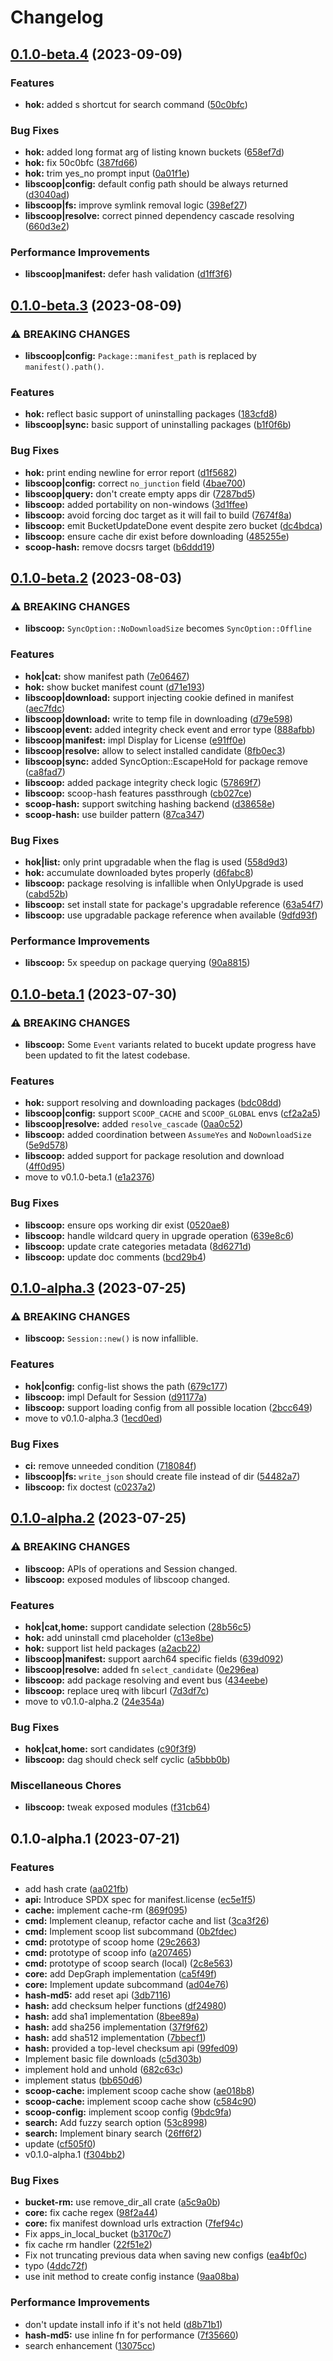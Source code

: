 # Changelog

## [0.1.0-beta.4](https://github.com/chawyehsu/hok/compare/v0.1.0-beta.3...v0.1.0-beta.4) (2023-09-09)


### Features

* **hok:** added s shortcut for search command ([50c0bfc](https://github.com/chawyehsu/hok/commit/50c0bfcd6dd928dc105a4ec7afefb1d4e0aa97c7))


### Bug Fixes

* **hok:** added long format arg of listing known buckets ([658ef7d](https://github.com/chawyehsu/hok/commit/658ef7d9e799301bbd5807a195dd2f263933d5c1))
* **hok:** fix 50c0bfc ([387fd66](https://github.com/chawyehsu/hok/commit/387fd66637d7e53d167a18be8a0fc9daf121475e))
* **hok:** trim yes_no prompt input ([0a01f1e](https://github.com/chawyehsu/hok/commit/0a01f1e1ee65e50f9cc5e081d8daa734ea7770e4))
* **libscoop|config:** default config path should be always returned ([d3040ad](https://github.com/chawyehsu/hok/commit/d3040adf732839bb0070f6585be5428ad0d25e73))
* **libscoop|fs:** improve symlink removal logic ([398ef27](https://github.com/chawyehsu/hok/commit/398ef27fc280ded401e0e5fb5a9123d5a165b2af))
* **libscoop|resolve:** correct pinned dependency cascade resolving ([660d3e2](https://github.com/chawyehsu/hok/commit/660d3e2da5bbe5218c45c8706282bfdbc2bfe760))


### Performance Improvements

* **libscoop|manifest:** defer hash validation ([d1ff3f6](https://github.com/chawyehsu/hok/commit/d1ff3f61a46b930771b0d4809fcf77ada2ac04c3))

## [0.1.0-beta.3](https://github.com/chawyehsu/hok/compare/v0.1.0-beta.2...v0.1.0-beta.3) (2023-08-09)


### ⚠ BREAKING CHANGES

* **libscoop|config:** `Package::manifest_path` is replaced by `manifest().path()`.

### Features

* **hok:** reflect basic support of uninstalling packages ([183cfd8](https://github.com/chawyehsu/hok/commit/183cfd8b54e8e96ce2e575240f3b7edb3183f005))
* **libscoop|sync:** basic support of uninstalling packages ([b1f0f6b](https://github.com/chawyehsu/hok/commit/b1f0f6bd3c7ee61b846d60a70889c4033730b10a))


### Bug Fixes

* **hok:** print ending newline for error report ([d1f5682](https://github.com/chawyehsu/hok/commit/d1f56822a1db93cf566265b3ec44082794896422))
* **libscoop|config:** correct `no_junction` field ([4bae700](https://github.com/chawyehsu/hok/commit/4bae700efa06b4d07506370e2eaace04ef747d3d))
* **libscoop|query:** don't create empty apps dir ([7287bd5](https://github.com/chawyehsu/hok/commit/7287bd5672f6eb88ebb52acb928bfbcc6e87877a))
* **libscoop:** added portability on non-windows ([3d1ffee](https://github.com/chawyehsu/hok/commit/3d1ffeeb39074a8c31cbb97891c082fd2a31a7fc))
* **libscoop:** avoid forcing doc target as it will fail to build ([7674f8a](https://github.com/chawyehsu/hok/commit/7674f8aef2f1cdf952c96aed6f16dbb08f65f335))
* **libscoop:** emit BucketUpdateDone event despite zero bucket ([dc4bdca](https://github.com/chawyehsu/hok/commit/dc4bdca39bec812073ca68f332d568e391736ef8))
* **libscoop:** ensure cache dir exist before downloading ([485255e](https://github.com/chawyehsu/hok/commit/485255e926df58efd6e03881d430c8496c9a4adb))
* **scoop-hash:** remove docsrs target ([b6ddd19](https://github.com/chawyehsu/hok/commit/b6ddd19f7c1f70754c70c3b1c6ca87c43e0e0754))

## [0.1.0-beta.2](https://github.com/chawyehsu/hok/compare/v0.1.0-beta.1...v0.1.0-beta.2) (2023-08-03)


### ⚠ BREAKING CHANGES

* **libscoop:** `SyncOption::NoDownloadSize` becomes `SyncOption::Offline`

### Features

* **hok|cat:** show manifest path ([7e06467](https://github.com/chawyehsu/hok/commit/7e064672ebd6aa2009f1db49ea6a0f8704139be3))
* **hok:** show bucket manifest count ([d71e193](https://github.com/chawyehsu/hok/commit/d71e193be2cc20598e53b08947635f67a1409399))
* **libscoop|download:** support injecting cookie defined in manifest ([aec7fdc](https://github.com/chawyehsu/hok/commit/aec7fdc851aee1673170182f7d382a069d514649))
* **libscoop|download:** write to temp file in downloading ([d79e598](https://github.com/chawyehsu/hok/commit/d79e5989aa01b1d49cc02003692e2f4b46991ca0))
* **libscoop|event:** added integrity check event and error type ([888afbb](https://github.com/chawyehsu/hok/commit/888afbba203b80dfd4accf57fbc99dc1b348d3e3))
* **libscoop|manifest:** impl Display for License ([e91ff0e](https://github.com/chawyehsu/hok/commit/e91ff0ec48a295a91d771e7256e542e9cab74846))
* **libscoop|resolve:** allow to select installed candidate ([8fb0ec3](https://github.com/chawyehsu/hok/commit/8fb0ec39509128498be1bcbeb3fcddb5edb16838))
* **libscoop|sync:** added SyncOption::EscapeHold for package remove ([ca8fad7](https://github.com/chawyehsu/hok/commit/ca8fad7ffbd1dd1cb0a6d1e03f924e63c5db3364))
* **libscoop:** added package integrity check logic ([57869f7](https://github.com/chawyehsu/hok/commit/57869f763e5a1a9c3668b3028d46787e5ce0e04d))
* **libscoop:** scoop-hash features passthrough ([cb027ce](https://github.com/chawyehsu/hok/commit/cb027cedd98de15aa17602234b824b240c2fcc2c))
* **scoop-hash:** support switching hashing backend ([d38658e](https://github.com/chawyehsu/hok/commit/d38658ef8785df92189b29df7094dadfc609e14c))
* **scoop-hash:** use builder pattern ([87ca347](https://github.com/chawyehsu/hok/commit/87ca3475bd4d5cb947c4ee2702807f944d92c729))


### Bug Fixes

* **hok|list:** only print upgradable when the flag is used ([558d9d3](https://github.com/chawyehsu/hok/commit/558d9d39603d85657986da43f8c98372ac938e30))
* **hok:** accumulate downloaded bytes properly ([d6fabc8](https://github.com/chawyehsu/hok/commit/d6fabc89aa0bfa1428328bddc248c11fe2e9d8e9))
* **libscoop:** package resolving is infallible when OnlyUpgrade is used ([cabd52b](https://github.com/chawyehsu/hok/commit/cabd52bdb1659bb835ad60d9074b8bbdaf345ad0))
* **libscoop:** set install state for package's upgradable reference ([63a54f7](https://github.com/chawyehsu/hok/commit/63a54f7a36ac1cdcb612437d05c752a97ed9a9e3))
* **libscoop:** use upgradable package reference when available ([9dfd93f](https://github.com/chawyehsu/hok/commit/9dfd93fcf58980a113bec1eb781f414c30489de9))


### Performance Improvements

* **libscoop:** 5x speedup on package querying ([90a8815](https://github.com/chawyehsu/hok/commit/90a881550df4c3196cd185ab34e4621f854a41b7))

## [0.1.0-beta.1](https://github.com/chawyehsu/hok/compare/v0.1.0-alpha.3...v0.1.0-beta.1) (2023-07-30)


### ⚠ BREAKING CHANGES

* **libscoop:** Some `Event` variants related to bucekt update progress have been updated to fit the latest codebase.

### Features

* **hok:** support resolving and downloading packages ([bdc08dd](https://github.com/chawyehsu/hok/commit/bdc08dd63898f7af22fa538f20b3fb068e87c26f))
* **libscoop|config:** support `SCOOP_CACHE` and `SCOOP_GLOBAL` envs ([cf2a2a5](https://github.com/chawyehsu/hok/commit/cf2a2a5503c93e5d57b5ac72aec490e2d53b2a7d))
* **libscoop|resolve:** added `resolve_cascade` ([0aa0c52](https://github.com/chawyehsu/hok/commit/0aa0c52802ea2238a31352e9ae0b19c730b7510e))
* **libscoop:** added coordination between `AssumeYes` and `NoDownloadSize` ([5e9d578](https://github.com/chawyehsu/hok/commit/5e9d5784f62fd0eb64009aa23d6d76847c164f46))
* **libscoop:** added support for package resolution and download ([4ff0d95](https://github.com/chawyehsu/hok/commit/4ff0d9573794c003c440477656e808bd527377a2))
* move to v0.1.0-beta.1 ([e1a2376](https://github.com/chawyehsu/hok/commit/e1a2376e58eb91889d7b102aaa6c415cf7b49ef1))


### Bug Fixes

* **libscoop:** ensure ops working dir exist ([0520ae8](https://github.com/chawyehsu/hok/commit/0520ae8fc6e7e560e343a4dffa4c7b514adf92c3))
* **libscoop:** handle wildcard query in upgrade operation ([639e8c6](https://github.com/chawyehsu/hok/commit/639e8c6680f53c34fbd989fdb60a0ea5e9b92c14))
* **libscoop:** update crate categories metadata ([8d6271d](https://github.com/chawyehsu/hok/commit/8d6271d208c40faf2de32787fe9c5ccf32e303f6))
* **libscoop:** update doc comments ([bcd29b4](https://github.com/chawyehsu/hok/commit/bcd29b4b172f7adf5511de457f13ce74ac676370))

## [0.1.0-alpha.3](https://github.com/chawyehsu/hok/compare/v0.1.0-alpha.2...v0.1.0-alpha.3) (2023-07-25)


### ⚠ BREAKING CHANGES

* **libscoop:** `Session::new()` is now infallible.

### Features

* **hok|config:** config-list shows the path ([679c177](https://github.com/chawyehsu/hok/commit/679c1771c036982941bce62e6db55e9098b4e739))
* **libscoop:** impl Default for Session ([d91177a](https://github.com/chawyehsu/hok/commit/d91177a269698b8fbd7b530f0100da82d4ce8879))
* **libscoop:** support loading config from all possible location ([2bcc649](https://github.com/chawyehsu/hok/commit/2bcc649808e8238bef5795c73eab41c182cac61b))
* move to v0.1.0-alpha.3 ([1ecd0ed](https://github.com/chawyehsu/hok/commit/1ecd0edf100ea4a3676494b40b5c72c787ad5501))


### Bug Fixes

* **ci:** remove unneeded condition ([718084f](https://github.com/chawyehsu/hok/commit/718084f80c615513c69a838205e58edd2a553d44))
* **libscoop|fs:** `write_json` should create file instead of dir ([54482a7](https://github.com/chawyehsu/hok/commit/54482a7c8c1733e8d0c01bac5e85fc5da7f4fd3e))
* **libscoop:** fix doctest ([c0237a2](https://github.com/chawyehsu/hok/commit/c0237a2e73d976c4f959bb0928da4cbd0ff3376e))

## [0.1.0-alpha.2](https://github.com/chawyehsu/hok/compare/v0.1.0-alpha.1...v0.1.0-alpha.2) (2023-07-25)


### ⚠ BREAKING CHANGES

* **libscoop:** APIs of operations and Session changed.
* **libscoop:** exposed modules of libscoop changed.

### Features

* **hok|cat,home:** support candidate selection ([28b56c5](https://github.com/chawyehsu/hok/commit/28b56c5ade13e1edceb04fa7c0fc7554dcc0c6a9))
* **hok:** add uninstall cmd placeholder ([c13e8be](https://github.com/chawyehsu/hok/commit/c13e8be627ab0bfb91aedfebc10ee89dc2ee8675))
* **hok:** support list held packages ([a2acb22](https://github.com/chawyehsu/hok/commit/a2acb2210bf0586f6d839d61773b1dac7d2f96f1))
* **libscoop|manifest:** support aarch64 specific fields ([639d092](https://github.com/chawyehsu/hok/commit/639d092e22dc32decc98950532614da75489dbe6))
* **libscoop|resolve:** added fn `select_candidate` ([0e296ea](https://github.com/chawyehsu/hok/commit/0e296ea5b0cb2ab884c74ccea42df86ca05840e0))
* **libscoop:** add package resolving and event bus ([434eebe](https://github.com/chawyehsu/hok/commit/434eebe3d464edb48a1d034d4e746810ba41d274))
* **libscoop:** replace ureq with libcurl ([7d3df7c](https://github.com/chawyehsu/hok/commit/7d3df7c3e954187318d46958f07d6e4b4ce9fe31))
* move to v0.1.0-alpha.2 ([24e354a](https://github.com/chawyehsu/hok/commit/24e354a7514d74878c550e25457d323e6251ee4b))


### Bug Fixes

* **hok|cat,home:** sort candidates ([c90f3f9](https://github.com/chawyehsu/hok/commit/c90f3f94367dae75cabd2dd0a562f38c924f6dbd))
* **libscoop:** dag should check self cyclic ([a5bbb0b](https://github.com/chawyehsu/hok/commit/a5bbb0bb5f57ef6d8d326e6eca9bb828f6ff6ec9))


### Miscellaneous Chores

* **libscoop:** tweak exposed modules ([f31cb64](https://github.com/chawyehsu/hok/commit/f31cb64d3794edf01b55757bb3ecdc19d4878932))

## 0.1.0-alpha.1 (2023-07-21)


### Features

* add hash crate ([aa021fb](https://github.com/chawyehsu/hok/commit/aa021fb7fa6eaa3167f803608982307ebbafe9f7))
* **api:** Introduce SPDX spec for manifest.license ([ec5e1f5](https://github.com/chawyehsu/hok/commit/ec5e1f5c6286100724f346ab55ab7fc11d02d5fe))
* **cache:** implement cache-rm ([869f095](https://github.com/chawyehsu/hok/commit/869f0956a0ccb6a8dc06d40d95bde9f79b09e504))
* **cmd:** Implement cleanup, refactor cache and list ([3ca3f26](https://github.com/chawyehsu/hok/commit/3ca3f2610ec5bf0164bfde1d4f91484423cc78c4))
* **cmd:** Implement scoop list subcommand ([0b2fdec](https://github.com/chawyehsu/hok/commit/0b2fdec835835b68b500a19d450f39e82c08a4b6))
* **cmd:** prototype of scoop home ([29c2663](https://github.com/chawyehsu/hok/commit/29c2663768e7bed616e104c6a5339b55bcdf7536))
* **cmd:** prototype of scoop info ([a207465](https://github.com/chawyehsu/hok/commit/a207465b73a704ef31014ccd408c323c45cbbdb5))
* **cmd:** prototype of scoop search (local) ([2c8e563](https://github.com/chawyehsu/hok/commit/2c8e563748539b63e6c95b9c09dbe9b1b1995199))
* **core:** add DepGraph implementation ([ca5f49f](https://github.com/chawyehsu/hok/commit/ca5f49fcd23437a5d257fd83fd23cf1c512cdb27))
* **core:** Implement update subcommand ([ad04e76](https://github.com/chawyehsu/hok/commit/ad04e76762de55954d070be3a3a352b29a78981e))
* **hash-md5:** add reset api ([3db7116](https://github.com/chawyehsu/hok/commit/3db7116412729ff2ca84de93ecd1a1850e17100e))
* **hash:** add checksum helper functions ([df24980](https://github.com/chawyehsu/hok/commit/df24980c664699b24a2efc7b609c2ba324521333))
* **hash:** add sha1 implementation ([8bee89a](https://github.com/chawyehsu/hok/commit/8bee89ae49f30cfbdb42c76c52331c7fd5ba8b82))
* **hash:** add sha256 implementation ([37f9f62](https://github.com/chawyehsu/hok/commit/37f9f622e79a5ec4d3bf122ccafd191d46041c2b))
* **hash:** add sha512 implementation ([7bbecf1](https://github.com/chawyehsu/hok/commit/7bbecf1310ee342e4d4376e413f852b16f6aadd2))
* **hash:** provided a top-level checksum api ([99fed09](https://github.com/chawyehsu/hok/commit/99fed093d48d5cf91f3db0f46f02c4d152d17043))
* Implement basic file downloads ([c5d303b](https://github.com/chawyehsu/hok/commit/c5d303bff23993ca4bc53946c074058a542a0420))
* implement hold and unhold ([682c63c](https://github.com/chawyehsu/hok/commit/682c63c78390ee4300a6c9ad42934b79be7b5866))
* implement status ([bb650d6](https://github.com/chawyehsu/hok/commit/bb650d64c711f74ff1f73c3026b86c90daafe14b))
* **scoop-cache:** implement scoop cache show ([ae018b8](https://github.com/chawyehsu/hok/commit/ae018b86a3abfe23d4f6f9c17edc9047947af8e4))
* **scoop-cache:** implement scoop cache show ([c584c90](https://github.com/chawyehsu/hok/commit/c584c90ff3e90e8744841ea64e3f732a29571b55))
* **scoop-config:** implement scoop config ([9bdc9fa](https://github.com/chawyehsu/hok/commit/9bdc9fa8a46897dea3aef636bd92d51a27b7616f))
* **search:** Add fuzzy search option ([53c8998](https://github.com/chawyehsu/hok/commit/53c8998ed98b4a150e19ffb4a10ce7a7e8ab160e))
* **search:** Implement binary search ([26ff6f2](https://github.com/chawyehsu/hok/commit/26ff6f248fc323f5be1e168e10d19fff613e07a9))
* update ([cf505f0](https://github.com/chawyehsu/hok/commit/cf505f0e51ac4c5777e260651d0ee0cd5e805abb))
* v0.1.0-alpha.1 ([f304bb2](https://github.com/chawyehsu/hok/commit/f304bb262dc1f850ae3932bb810ab91ee272fd2b))


### Bug Fixes

* **bucket-rm:** use remove_dir_all crate ([a5c9a0b](https://github.com/chawyehsu/hok/commit/a5c9a0bb309a54bae2e80552d4a5c9c0b5a4ef16))
* **core:** fix cache regex ([98f2a44](https://github.com/chawyehsu/hok/commit/98f2a44d872c876c6925e6a5ffadbc4864ddfb71))
* **core:** fix manifest download urls extraction ([7fef94c](https://github.com/chawyehsu/hok/commit/7fef94cb1235ce446d10bf0ab09bc853fc1ccd0e))
* Fix apps_in_local_bucket ([b3170c7](https://github.com/chawyehsu/hok/commit/b3170c72263dabacb027e8b66b1be3ce7113bfb7))
* fix cache rm handler ([22f51e2](https://github.com/chawyehsu/hok/commit/22f51e2cb82a80d1123895452ed2cecbf0d09b4a))
* Fix not truncating previous data when saving new configs ([ea4bf0c](https://github.com/chawyehsu/hok/commit/ea4bf0c1fa28d7ede20d35cedc5423c515a4a029))
* typo ([4ddc72f](https://github.com/chawyehsu/hok/commit/4ddc72f944d1fa235fd9644e9ec7896cf917ccc3))
* use init method to create config instance ([9aa08ba](https://github.com/chawyehsu/hok/commit/9aa08ba9caedefb62b86c4c70593463aacaeefae))


### Performance Improvements

* don't update install info if it's not held ([d8b71b1](https://github.com/chawyehsu/hok/commit/d8b71b117d97380085b14c145a59495e0ccae5f3))
* **hash-md5:** use inline fn for performance ([7f35660](https://github.com/chawyehsu/hok/commit/7f356602a93091da5b0017de3a0cb00b3a0e1bb4))
* search enhancement ([13075cc](https://github.com/chawyehsu/hok/commit/13075cc11a267d98296541fdaf3582b2f9f50eca))
